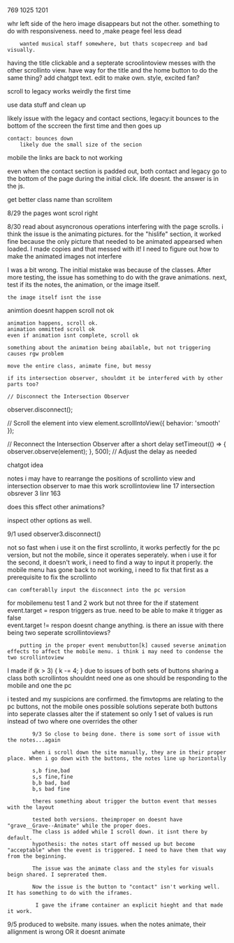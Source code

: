 769
1025
1201


whr left side of the hero image disappears but not the other. something to do with responsiveness. need to ,make peage feel less dead






        wanted musical staff somewhere, but thats scopecreep and bad visually.

having the title clickable and a septerate scroolintoview messes with the other scrollinto view.
    have way for the title and the home button to do the same thing?
    add chatgpt text. edit to make own. style, excited fan?




scroll to legacy works weirdly the first time



use data stuff and clean up

likely issue with the legacy and contact sections,
    legacy:it bounces to the bottom of the sccreen the first time and then goes up

    contact: bounces down
        likely due the small size of the secion


mobile
    the links are back to not working


even when the contact section is padded out, both contact and legacy go to the bottom of the page during the initial click. life doesnt. the answer is in the js.

get better class name than scrolitem




8/29 the pages wont scrol right

8/30 read about asyncronous operations interfering with the page scrolls. i think the issue is the animating pictures. for the "hislife" section, it worked fine because the only picture that needed to be animated appearsed when loaded. I made copies and that messed with it! I need to figure out how to make the animated images not interfere

I was a bit wrong. The initial mistake was because of the classes. After more testing, the issue has something to do with the grave animations.
    next, test if its the notes, the animation, or the image itself.

    the image itself isnt the isse

 animtion doesnt happen scroll not ok

    animation happens, scroll ok.
    animation ommitted scroll ok
    even if animation isnt complete, scroll ok

    something about the animation being abailable, but not triggering causes rgw problem

    move the entire class, animate fine, but messy

    if its intersection observer, shouldmt it be interfered with by other parts too?

    // Disconnect the Intersection Observer
observer.disconnect();

// Scroll the element into view
element.scrollIntoView({ behavior: 'smooth' });

// Reconnect the Intersection Observer after a short delay
setTimeout(() => {
  observer.observe(element);
}, 500); // Adjust the delay as needed


chatgot idea

notes
    i may have to rearrange the positions of scrollinto view and intersection observer to mae this work
    scrollintoview line 17
    intersection obsrever 3 linr 163

does this sffect other animations?

inspect other options as well.


9/1 used     observer3.disconnect()

not so fast
    when i use it on the first scrollinto, it works perfectly for the pc version, but not the mobile, since it operates seperately.
    when i use it for the second, it doesn't work, i need to find a way to input it properly.
        the mobile menu has gone back to not working, i need to fix that first as a prerequisite to fix the scrollinto
    
    can comfterablly input the disconnect into the pc version

for mobilemenu test 1 and 2 work but not three
    for the if statement 
        event.target = respon triggers as true. need to be able to make it trigger as false    
        event.target != respon doesnt change anything. is there an issue with there being two seperate scrollintoviews?

        putting in the proper event menubutton[k] caused severse animation effects to affect the mobile menu. i think i may need to condense the two scrollintoview


I made     if (k > 3) {
      k -= 4;
    }
 due to issues of both sets of buttons sharing a class
both scrollintos shouldnt need one as one should be responding to the mobile and one the pc

i tested and my suspicions are confirmed. the fimvtopms are relating to the pc buttons, not the mobile ones
    possible solutions
            seperate both buttons into seperate classes
            alter the if statement so only 1 set of values is run instead of two where one overrides the other



            9/3 So close to being done. there is some sort of issue with the notes...again

            when i scroll down the site manually, they are in their proper place. When i go down with the buttons, the notes line up horizontally

            s,b fine,bad
            s,s fine,fine
            b,b bad, bad
            b,s bad fine

            theres something about trigger the button event that messes with the layout

            tested both versions. theimproper on doesnt have "grave__Grave--Animate" while the proper does. 
            The class is added while I scroll down. it isnt there by default. 
            hypothesis: the notes start off messed up but become "acceptable" when the event is triggered. I need to have them that way from the beginning. 

            The issue was the animate class and the styles for visuals beign shared. I seprerated them.

            Now the issue is the button to "contact" isn't working well. It has something to do with the iframes. 

             I gave the iframe container an explicit hieght and that made it work. 

9/5 produced to website. many issues.
    when the notes animate, their allignment is wrong
    OR
    it doesnt animate